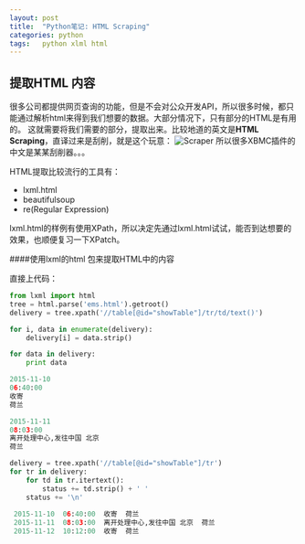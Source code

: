 ```yaml
---
layout: post
title:  "Python笔记: HTML Scraping"
categories: python
tags:   python xlml html
---
```

提取HTML 内容
-----

很多公司都提供网页查询的功能，但是不会对公众开发API，所以很多时候，都只能通过解析html来得到我们想要的数据。大部分情况下，只有部分的HTML是有用的。
这就需要将我们需要的部分，提取出来。比较地道的英文是**HTML Scraping**，直译过来是刮削，就是这个玩意：
![Scraper](http://www.greenbookblog.org/wp-content/uploads/2010/11/scraping.jpg)
所以很多XBMC插件的中文是某某刮削器。。。

HTML提取比较流行的工具有：

 - lxml.html
 - beautifulsoup
 - re(Regular Expression)

lxml.html的样例有使用XPath，所以决定先通过lxml.html试试，能否到达想要的效果，也顺便复习一下XPatch。

####使用lxml的html 包来提取HTML中的内容

直接上代码：

```python
from lxml import html
tree = html.parse('ems.html').getroot()
delivery = tree.xpath('//table[@id="showTable"]/tr/td/text()')

for i, data in enumerate(delivery):
    delivery[i] = data.strip()

for data in delivery:
    print data

2015-11-10
06:40:00
收寄
荷兰

2015-11-11
08:03:00
离开处理中心,发往中国 北京
荷兰

delivery = tree.xpath('//table[@id="showTable"]/tr')
for tr in delivery:
    for td in tr.itertext():
        status += td.strip() + ' '
    status += '\n'
    
 2015-11-10  06:40:00  收寄  荷兰    
 2015-11-11  08:03:00  离开处理中心,发往中国 北京  荷兰    
 2015-11-12  10:12:00  收寄  荷兰

```
